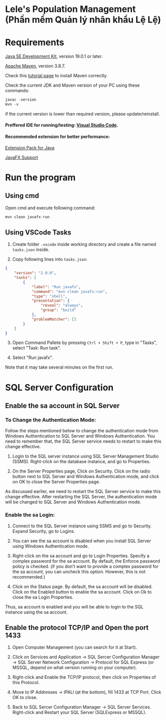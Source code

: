 # Lele's Population Management (Phần mềm Quản lý nhân khẩu Lệ Lệ)

# Requirements

[Java SE Development Kit](https://www.oracle.com/java/technologies/downloads/#jdk19-windows), version 19.0.1 or later.

[Apache Maven](https://maven.apache.org/download.cgi), version 3.8.7.

Check this [tutorial page](https://www.tutorialspoint.com/maven/maven_environment_setup.htm) to install Maven correctly.

Check the current JDK and Maven version of your PC using these commands:

```ps1
javac -version
mvn -v
```

if the current version is lower than required version, please update/reinstall.

#### Preffered IDE for running/testing: [Visual Studio Code](https://code.visualstudio.com/).

#### Recommended extension for better performance:

[Extension Pack for Java](https://marketplace.visualstudio.com/items?itemName=vscjava.vscode-java-pack)

[JavaFX Support](https://marketplace.visualstudio.com/items?itemName=shrey150.javafx-support)

# Run the program

## Using cmd

Open cmd and execute following command:

```ps1
mvn clean javafx:run
```

## Using VSCode Tasks

1. Create folder <code>.vscode</code> inside working directory and create a file named <code>tasks.json</code> inside.

2. Copy following lines into <code>tasks.json</code>:

```json
{
	"version": "2.0.0",
	"tasks": [
		{
			"label": "Run javafx",
			"command": "mvn clean javafx:run",
			"type": "shell",
			"presentation": {
				"reveal": "always",
				"group": "build"
			},
			"problemMatcher": []
		}
	]
}
```

3. Open Command Pallete by pressing `Ctrl + Shift + P`, type in "Tasks", select "Task: Run task".

4. Select "Run javafx".

Note that it may take several minutes on the first run.

# SQL Server Configuration

## Enable the sa account in SQL Server

### To Change the Authentication Mode:

Follow the steps mentioned below to change the authentication mode from Windows Authentication to SQL Server and Windows Authentication. You need to remember that, the SQL Server service needs to restart to make this change effective.

1. Login to the SQL server instance using SQL Server Management Studio (SSMS). Right-click on the database instance, and go to Properties.

2. On the Server Properties page, Click on Security. Click on the radio button next to SQL Server and Windows Authentication mode, and click on OK to close the  Server Properties page.

As discussed earlier, we need to restart the SQL Server service to make this change effective. After restarting the SQL Server, the authentication mode will be changed to SQL Server and Windows Authentication mode.

### Enable the sa Login:

1. Connect to the SQL Server instance using SSMS and go to Security. Expand Security, go to Logins.

2. You can see the sa account is disabled when you install SQL Server using Windows Authentication mode.

3. Right-click on the sa account and go to Login Properties. Specify a complex password for the sa account. By default, the Enforce password policy is checked. (if you don’t want to provide a complex password for the sa account, you can uncheck this option. However, this is not recommended.)

4. Click on the Status page. By default, the sa account will be disabled. Click on the Enabled button to enable the sa account. Click on Ok to close the sa Login Properties.

Thus, sa account is enabled and you will be able to login to the SQL instance using the sa account.

## Enable the protocol TCP/IP and Open the port 1433

1. Open Computer Management (you can search for it at Start).

2. Click on Services and Application -> SQL Sercer Configuration Manager -> SQL Server Network Configuration -> Protocol for SQL Express (or MSSQL, depend on what version running on your computer).

3. Right-click and Enable the TCP/IP protocol, then click on Properties of this Protocol.

4. Move to IP Addresses -> IPALl (at the bottom), fill 1433 at TCP Port. Click OK to close.

5. Back to SQL Sercer Configuration Manager -> SQL Server Services. Right-click and Restart your SQL Server (SQLExpress or MSSQL).